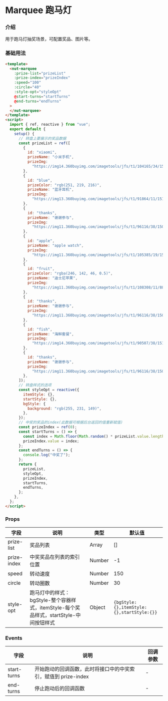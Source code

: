 # Marquee 跑马灯

### 介绍

用于跑马灯抽奖场景，可配置奖品、图片等。

### 基础用法

```html
<template>
  <nut-marquee
    :prize-list="prizeList"
    :prize-index="prizeIndex"
    :speed="100"
    :circle="40"
    :style-opt="styleOpt"
    @start-turns="startTurns"
    @end-turns="endTurns"
  >
  </nut-marquee>
</template>
<script>
  import { ref, reactive } from "vue";
  export default {
    setup() {
      // 转盘上要展示的奖品数据
      const prizeList = ref([
        {
          id: "xiaomi",
          prizeName: "小米手机",
          prizeImg:
            "https://img14.360buyimg.com/imagetools/jfs/t1/104165/34/15186/96522/5e6f1435E46bc0cb0/d4e878a15bfd9362.png",
        },
        {
          id: "blue",
          prizeColor: "rgb(251, 219, 216)",
          prizeName: "蓝牙耳机",
          prizeImg:
            "https://img13.360buyimg.com/imagetools/jfs/t1/91864/11/15108/139003/5e6f146dE1c7b511d/1ddc5aa6e502060a.jpg",
        },
        {
          id: "thanks",
          prizeName: "谢谢参与",
          prizeImg:
            "https://img11.360buyimg.com/imagetools/jfs/t1/96116/38/15085/5181/5e6f15d1E48e31d30/71353b61dff705d4.png",
        },
        {
          id: "apple",
          prizeName: "apple watch",
          prizeImg:
            "https://img11.360buyimg.com/imagetools/jfs/t1/105385/19/15140/111093/5e6f1506E48bd0dfb/829a98a8cdb4c27f.png",
        },
        {
          id: "fruit",
          prizeColor: "rgba(246, 142, 46, 0.5)",
          prizeName: "迪士尼苹果",
          prizeImg:
            "https://img11.360buyimg.com/imagetools/jfs/t1/108308/11/8890/237603/5e6f157eE489cccf1/26e0437cfd93b9c8.png",
        },
        {
          id: "thanks",
          prizeName: "谢谢参与",
          prizeImg:
            "https://img11.360buyimg.com/imagetools/jfs/t1/96116/38/15085/5181/5e6f15d1E48e31d30/71353b61dff705d4.png",
        },
        {
          id: "fish",
          prizeName: "海鲜套餐",
          prizeImg:
            "https://img14.360buyimg.com/imagetools/jfs/t1/90507/38/15165/448364/5e6f15b4E5df0c718/4bd4c3d375eec312.png",
        },
        {
          id: "thanks",
          prizeName: "谢谢参与",
          prizeImg:
            "https://img11.360buyimg.com/imagetools/jfs/t1/96116/38/15085/5181/5e6f15d1E48e31d30/71353b61dff705d4.png",
        },
      ]);
      // 转盘样式的选项
      const styleOpt = reactive({
        itemStyle: {},
        startStyle: {},
        bgStyle: {
          background: "rgb(255, 231, 149)",
        },
      });
      // 中奖的奖品的index(此数据可根据后台返回的值重新赋值)
      const prizeIndex = ref(0);
      const startTurns = () => {
        const index = Math.floor(Math.random() * prizeList.value.length);
        prizeIndex.value = index;
      };
      const endTurns = () => {
        console.log("中奖了");
      };
      return {
        prizeList,
        styleOpt,
        prizeIndex,
        startTurns,
        endTurns,
      };
    },
  };
</script>
```

### Props

| 字段        | 说明                                                                                    | 类型   | 默认值                                      |
| ----------- | --------------------------------------------------------------------------------------- | ------ | ------------------------------------------- |
| prize-list  | 奖品列表                                                                                | Array  | []                                          |
| prize-index | 中奖奖品在列表的索引位置                                                                | Number | -1                                          |
| speed       | 转动速度                                                                                | Number | 150                                         |
| circle      | 转动圈数                                                                                | Number | 30                                          |
| style-opt   | 跑马灯中的样式：bgStyle-整个容器样式，itemStyle-每个奖品样式，startStyle-中间按钮样式 | Object | `{bgStyle: {},itemStyle: {},startStyle:{}}` |

### Events

| 字段        | 说明                                                           | 回调参数 |
| ----------- | -------------------------------------------------------------- | -------- |
| start-turns | 开始跑动的回调函数，此时将接口中的中奖索引，赋值到 prize-index | -        |
| end-turns   | 停止跑动后的回调函数                                           | -        |
